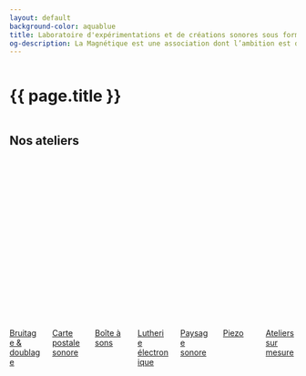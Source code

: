 ```yaml
---
layout: default
background-color: aquablue
title: Laboratoire d'expérimentations et de créations sonores sous forme d'ateliers
og-description: La Magnétique est une association dont l’ambition est de démocratiser les pratiques musicales collectives et les cultures numériques en proposant des ateliers sonores hybrides.
---
```


<div class="hero is-medium">
  <div class="hero-body">
    <div class="columns is-mobile is-multiline is-centered mb-3 pb-3">
      <div class="column columns is-centered is-8-desktop is-11-touch is-11-mobile has-text-centered">
        <h1 class="column is-full has-text-centered is-size-1-desktop is-size-4-mobile home-page"><strong>{{ page.title }}</strong></h1>
      </div>
    </div>
  </div>
</div>

<div class="hero" id="ateliers">
  <div class="hero-head">
    <div class="columns is-centered has-text-centered">
      <div class="column is-10 is-12-touch mb-6">
          <h2 class="mb-6 inline-block has-text-centered is-size-4" id="nos-ateliers">Nos ateliers</h2>
      </div>
    </div>
  </div>

  <div class="hero-body-padding-small">
      <div class="columns is-mobile is-multiline is-centered is-vcentered {{ page.layout }}">
        <div class="column is-8-fullhd is-10-desktop is-10-touch is-12-tablet is-12-mobile is-centered is-vcentered columns is-multiline">
          <div class="column is-narrow-fullhd is-4-desktop is-offset-2-touch is-8-touch is-4-tablet is-12-mobile">
              <div class="card">
                  <a class="card-link" href="{{ site.baseurl }}/pages/atelier-doublage" title="bruitage & doublage">
                    <div class="card-image">
                      <figure class="image">
                        <img src="{{ site.baseurl }}/assets/img/doublage-mini.png" alt="Placeholder image">
                      </figure>
                    </div>
                    <div id="bg-azur" class="card-content has-text-centered is-size-5">
                      <p>Bruitage & doublage</p>
                    </div>
                  </a>
              </div>
          </div>
          <div class="column is-narrow-fullhd is-4-desktop is-offset-2-touch is-8-touch is-4-tablet is-12-mobile">
              <div class="card">
                <a href="{{ site.baseurl }}/pages/atelier-carte-postale-sonore" title="Carte postale sonore">
                  <div class="card-image">
                    <figure class="image">
                      <img src="{{ site.baseurl }}/assets/img/carte-postale-sonore-mini.png" alt="Placeholder image">
                    </figure>
                  </div>
                  <div id="bg-yellow" class="card-content has-text-centered is-size-5">
                    <p>Carte postale sonore</p>
                  </div>
                </a>
              </div>
          </div>
          <div class="column is-narrow-fullhd is-4-desktop is-offset-2-touch is-8-touch is-4-tablet is-12-mobile">
              <div class="card">
                <a href="{{ site.baseurl }}/pages/atelier-boite-a-sons" title="Boîte à sons">
                  <div class="card-image">
                    <figure class="image">
                      <img src="{{ site.baseurl }}/assets/img/boite-a-sons-mini.png" alt="Placeholder image">
                    </figure>
                  </div>
                  <div id="bg-orange" class="card-content has-text-centered is-size-5">
                    <p>Boîte à sons</p>
                  </div>
                </a>
              </div>
          </div>
          <div class="column is-narrow-fullhd is-4-desktop is-offset-2-touch is-8-touch is-4-tablet is-12-mobile">
              <div class="card">
                <a href="{{ site.baseurl }}/pages/atelier-lutherie-electronique" title="Lutherie électronique">
                  <div class="card-image">
                    <figure class="image">
                      <img src="{{ site.baseurl }}/assets/img/lutherie-electronique-mini.png" alt="Placeholder image">
                    </figure>
                  </div>
                  <div id="bg-blueduck" class="card-content has-text-centered is-size-5">
                    <p>Lutherie électronique</p>
                  </div>
                </a>
              </div>
          </div>
          <div class="column is-narrow-fullhd is-4-desktop is-offset-2-touch is-8-touch is-4-tablet is-12-mobile">
            <div class="card">
              <a href="{{ site.baseurl }}/pages/atelier-paysage-sonore" title="Paysage sonore">
                <div class="card-image">
                  <figure class="image">
                    <img src="{{ site.baseurl }}/assets/img/paysage-sonore-mini.png" alt="Placeholder image">
                  </figure>
                </div>
                <div id="bg-orange" class="card-content has-text-centered is-size-5">
                  <p>Paysage sonore</p>
                </div>
              </a>
            </div>
          </div>
          <div class="column is-narrow-fullhd is-4-desktop is-offset-2-touch is-8-touch is-4-tablet is-12-mobile">
              <div class="card">
                <a href="{{ site.baseurl }}/pages/atelier-piezo" title="Piezo">
                  <div class="card-image">
                    <figure class="image">
                      <img src="{{ site.baseurl }}/assets/img/piezo-mini.png" alt="Placeholder image">
                    </figure>
                  </div>
                  <div id="bg-yellow" class="card-content has-text-centered is-size-5">
                    <p>Piezo</p>
                  </div>
                </a>
              </div>
          </div>
          <div class="column is-narrow-fullhd is-4-desktop is-offset-2-touch is-8-touch is-4-tablet is-12-mobile">
              <div class="card">
                <a href="{{ site.baseurl }}/pages/ateliers-sur-mesure" title="Ateliers sur mesure">
                  <div class="card-image">
                    <figure class="image">
                      <img src="{{ site.baseurl }}/assets/img/ateliers-sur-mesure-mini.png" alt="Placeholder image">
                    </figure>
                  </div>
                  <div id="bg-azur" class="card-content has-text-centered is-size-5">
                    <p>Ateliers sur mesure</p>
                  </div>
                </a>
              </div>
          </div>
        </div>
      </div>
  </div>
  <div class="hero-foot mb-6 pb-6"></div>
</div>
